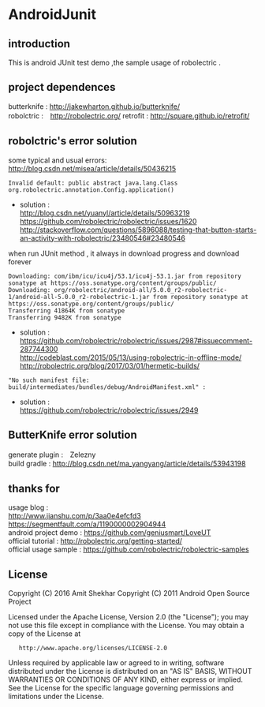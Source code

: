 # AndroidJunit
## introduction
This is android JUnit test demo ,the sample usage of robolectric .

## project dependences
butterknife : http://jakewharton.github.io/butterknife/  
robolctric :　http://robolectric.org/
retrofit : http://square.github.io/retrofit/  

## robolctric's error solution
some typical and usual errors: http://blog.csdn.net/misea/article/details/50436215  
````
Invalid default: public abstract java.lang.Class org.robolectric.annotation.Config.application()
````
+ solution :  
 http://blog.csdn.net/yuanyl/article/details/50963219  
 https://github.com/robolectric/robolectric/issues/1620    
  http://stackoverflow.com/questions/5896088/testing-that-button-starts-an-activity-with-robolectric/23480546#23480546  
  
    
when run JUnit method , it always in download progress and download forever 
```
Downloading: com/ibm/icu/icu4j/53.1/icu4j-53.1.jar from repository sonatype at https://oss.sonatype.org/content/groups/public/
Downloading: org/robolectric/android-all/5.0.0_r2-robolectric-1/android-all-5.0.0_r2-robolectric-1.jar from repository sonatype at https://oss.sonatype.org/content/groups/public/
Transferring 41864K from sonatype
Transferring 9482K from sonatype
```
+ solution :   
https://github.com/robolectric/robolectric/issues/2987#issuecomment-287744300  
http://codeblast.com/2015/05/13/using-robolectric-in-offline-mode/  
http://robolectric.org/blog/2017/03/01/hermetic-builds/  

```
"No such manifest file: build/intermediates/bundles/debug/AndroidManifest.xml" : 
```
+ solution :   
https://github.com/robolectric/robolectric/issues/2949

## ButterKnife error solution
generate plugin :　Zelezny  
build gradle : http://blog.csdn.net/ma_yangyang/article/details/53943198  

## thanks for
usage blog :   
http://www.jianshu.com/p/3aa0e4efcfd3  
https://segmentfault.com/a/1190000002904944  
android project demo : https://github.com/geniusmart/LoveUT  
official tutorial : http://robolectric.org/getting-started/  
official usage sample : https://github.com/robolectric/robolectric-samples  

## License
 Copyright (C) 2016 Amit Shekhar
   Copyright (C) 2011 Android Open Source Project

   Licensed under the Apache License, Version 2.0 (the "License");
   you may not use this file except in compliance with the License.
   You may obtain a copy of the License at

       http://www.apache.org/licenses/LICENSE-2.0

   Unless required by applicable law or agreed to in writing, software
   distributed under the License is distributed on an "AS IS" BASIS,
   WITHOUT WARRANTIES OR CONDITIONS OF ANY KIND, either express or implied.
   See the License for the specific language governing permissions and
   limitations under the License.





